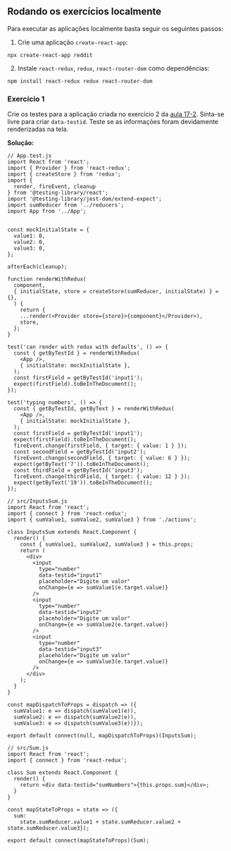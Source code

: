 ## Rodando os exercícios localmente

Para executar as aplicações localmente basta seguir os seguintes passos:

1. Crie uma aplicação `create-react-app`:

```language-bash
npx create-react-app reddit
```

2. Instale `react-redux`, `redux`, `react-router-dom` como dependências:

```language-bash
npm install react-redux redux react-router-dom
```

### Exercício 1

Crie os testes para a aplicação criada no exercício 2 da [aula 17-2](/front-end/redux/react-with-redux-part-1/). Sinta-se livre para criar `data-testid`. Teste se as informações foram devidamente renderizadas na tela.

**Solução:**

```language-jsx
// App.test.js
import React from 'react';
import { Provider } from 'react-redux';
import { createStore } from 'redux';
import {
  render, fireEvent, cleanup
} from '@testing-library/react';
import '@testing-library/jest-dom/extend-expect';
import sumReducer from '../reducers';
import App from '../App';


const mockInitialState = {
  value1: 0,
  value2: 0,
  value3: 0,
};

afterEach(cleanup);

function renderWithRedux(
  component,
  { initialState, store = createStore(sumReducer, initialState) } = {},
  ) {
    return {
    ...render(<Provider store={store}>{component}</Provider>),
    store,
  };
}

test('can render with redux with defaults', () => {
  const { getByTestId } = renderWithRedux(
    <App />,
    { initialState: mockInitialState },
  );
  const firstField = getByTestId('input1');
  expect(firstField).toBeInTheDocument();
});

test('typing numbers', () => {
  const { getByTestId, getByText } = renderWithRedux(
    <App />,
    { initialState: mockInitialState },
  );
  const firstField = getByTestId('input1');
  expect(firstField).toBeInTheDocument();
  fireEvent.change(firstField, { target: { value: 1 } });
  const secondField = getByTestId('input2');
  fireEvent.change(secondField, { target: { value: 6 } });
  expect(getByText('7')).toBeInTheDocument();
  const thirdField = getByTestId('input3');
  fireEvent.change(thirdField, { target: { value: 12 } });
  expect(getByText('19')).toBeInTheDocument();
});
```

```language-jsx
// src/InputsSum.js
import React from 'react';
import { connect } from 'react-redux';
import { sumValue1, sumValue2, sumValue3 } from './actions';

class InputsSum extends React.Component {
  render() {
    const { sumValue1, sumValue2, sumValue3 } = this.props;
    return (
      <div>
        <input
          type="number"
          data-testid="input1"
          placeholder="Digite um valor"
          onChange={e => sumValue1(e.target.value)}
        />
        <input
          type="number"
          data-testid="input2"
          placeholder="Digite um valor"
          onChange={e => sumValue2(e.target.value)}
        />
        <input
          type="number"
          data-testid="input3"
          placeholder="Digite um valor"
          onChange={e => sumValue3(e.target.value)}
        />
      </div>
    );
  }
}

const mapDispatchToProps = dispatch => ({
  sumValue1: e => dispatch(sumValue1(e)),
  sumValue2: e => dispatch(sumValue2(e)),
  sumValue3: e => dispatch(sumValue3(e))});

export default connect(null, mapDispatchToProps)(InputsSum);
```

```language-jsx
// src/Sum.js
import React from 'react';
import { connect } from 'react-redux';

class Sum extends React.Component {
  render() {
    return <div data-testid="sumNumbers">{this.props.sum}</div>;
  }
}

const mapStateToProps = state => ({
  sum:
    state.sumReducer.value1 + state.sumReducer.value2 + state.sumReducer.value3});

export default connect(mapStateToProps)(Sum);
```
